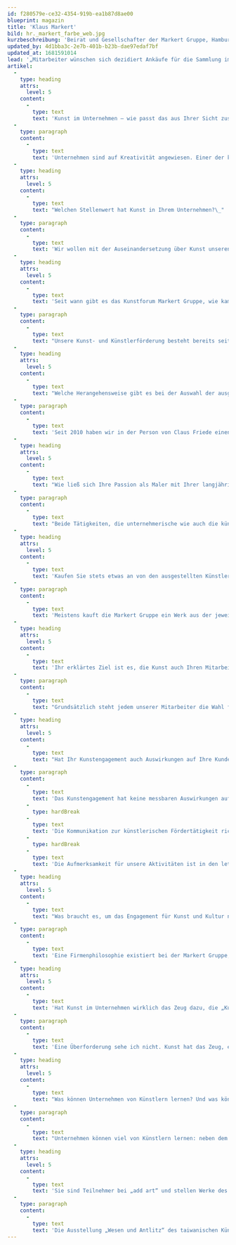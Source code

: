 ```yaml
---
id: f280579e-ce32-4354-919b-ea1b87d8ae00
blueprint: magazin
title: 'Klaus Markert'
bild: hr._markert_farbe_web.jpg
kurzbeschreibung: 'Beirat und Gesellschafter der Markert Gruppe, Hamburg'
updated_by: 4d1bba3c-2e7b-401b-b23b-dae97edaf7bf
updated_at: 1681591014
lead: '„Mitarbeiter wünschen sich dezidiert Ankäufe für die Sammlung im Unternehmen.“'
artikel:
  -
    type: heading
    attrs:
      level: 5
    content:
      -
        type: text
        text: 'Kunst im Unternehmen – wie passt das aus Ihrer Sicht zusammen?'
  -
    type: paragraph
    content:
      -
        type: text
        text: 'Unternehmen sind auf Kreativität angewiesen. Einer der kreativsten gesellschaftlichen Bereiche ist die Kunst. Unternehmen profitieren von den Kreativitätspotenzialen der Künstler.'
  -
    type: heading
    attrs:
      level: 5
    content:
      -
        type: text
        text: "Welchen Stellenwert hat Kunst in Ihrem Unternehmen?\_"
  -
    type: paragraph
    content:
      -
        type: text
        text: 'Wir wollen mit der Auseinandersetzung über Kunst unseren Mitarbeitern den Gesichtskreis erweitern. Mittlerweile gibt es innerhalb des Unternehmens anregende Auseinandersetzungen und Diskussionen zur ausgestellten Kunst im Kunstforum Markert Gruppe. Mitarbeiter wünschen sich dezidiert Ankäufe für die Sammlung im Unternehmen.'
  -
    type: heading
    attrs:
      level: 5
    content:
      -
        type: text
        text: 'Seit wann gibt es das Kunstforum Markert Gruppe, wie kam es zu dessen Gründung?'
  -
    type: paragraph
    content:
      -
        type: text
        text: "Unsere Kunst- und Künstlerförderung besteht bereits seit über 30 Jahren. Die Unternehmensleitung hatte sich schon früh entschlossen, tatkräftig und direkt Künstler zu unterstützen. Das Kunstforum Markert Gruppe wurde 2006 in den Räumen in Hamburg-Hamm eröffnet und bietet bildenden Künstlern auf verschiedene Weise Förderungen an.\_"
  -
    type: heading
    attrs:
      level: 5
    content:
      -
        type: text
        text: "Welche Herangehensweise gibt es bei der Auswahl der ausgestellten Künstler?\_"
  -
    type: paragraph
    content:
      -
        type: text
        text: 'Seit 2010 haben wir in der Person von Claus Friede einen künstlerischen Leiter, der die Ausstellungen kuratiert und die Auswahl vornimmt. Schwerpunkte sind Malerei und Zeichnung sowie Skulpturen und Objekte.'
  -
    type: heading
    attrs:
      level: 5
    content:
      -
        type: text
        text: "Wie ließ sich Ihre Passion als Maler mit Ihrer langjährigen unternehmerischen Führungsaufgabe vereinbaren?\_"
  -
    type: paragraph
    content:
      -
        type: text
        text: "Beide Tätigkeiten, die unternehmerische wie auch die künstlerische Arbeit, hatten ihren Platz, einen inneren Kampf gab es allerdings nicht. Ich kann beides gut miteinander vereinbaren. Meine berufliche Präferenz lag im Unternehmen, weil ich kein klassischer Künstler werden wollte.\_"
  -
    type: heading
    attrs:
      level: 5
    content:
      -
        type: text
        text: 'Kaufen Sie stets etwas an von den ausgestellten Künstlern?'
  -
    type: paragraph
    content:
      -
        type: text
        text: 'Meistens kauft die Markert Gruppe ein Werk aus der jeweiligen Ausstellung im Kunstforum für die eigene Sammlung, das dann im Unternehmen permanent gezeigt wird – aber nicht immer.'
  -
    type: heading
    attrs:
      level: 5
    content:
      -
        type: text
        text: 'Ihr erklärtes Ziel ist es, die Kunst auch Ihren Mitarbeitern näherzubringen. Wie gehen Sie dabei vor, und wie reagieren die Mitarbeiter darauf?'
  -
    type: paragraph
    content:
      -
        type: text
        text: "Grundsätzlich steht jedem unserer Mitarbeiter die Wahl frei, sich mit Kunst zu beschäftigen. Wir laden alle Mitarbeiter zu unseren Ausstellungen und Sonderveranstaltungen ein, die Werke im Unternehmen sind für jeden zugänglich. Die Reaktionen sind natürlich unterschiedlich, nicht alle haben Interesse, aber viele. Da Kunst immer kontrovers diskutiert werden kann, ist das auch in unserem Unternehmen nicht anders – und gut so. \_\_"
  -
    type: heading
    attrs:
      level: 5
    content:
      -
        type: text
        text: "Hat Ihr Kunstengagement auch Auswirkungen auf Ihre Kundenbeziehungen?\_"
  -
    type: paragraph
    content:
      -
        type: text
        text: 'Das Kunstengagement hat keine messbaren Auswirkungen auf unsere Kundenbeziehungen. Wir versenden allerdings auch an Kunden Kataloghefte und Einladungen zu den Ausstellungen.'
      -
        type: hardBreak
      -
        type: text
        text: 'Die Kommunikation zur künstlerischen Fördertätigkeit richtet sich primär intern an die Mitarbeiter des Unternehmens. Wir freuen uns aber über Reaktionen unserer Kunden ebenso.'
      -
        type: hardBreak
      -
        type: text
        text: 'Die Aufmerksamkeit für unsere Aktivitäten ist in den letzten Jahren in der Öffentlichkeit in Hamburg stark gestiegen.'
  -
    type: heading
    attrs:
      level: 5
    content:
      -
        type: text
        text: "Was braucht es, um das Engagement für Kunst und Kultur nachhaltig in einem Unternehmen zu verankern: strategisch festgelegte Richtlinien oder eher einzelne Führungspersonen, die sich mit Leidenschaft der Kunst und Kultur verschrieben haben?\_"
  -
    type: paragraph
    content:
      -
        type: text
        text: 'Eine Firmenphilosophie existiert bei der Markert Gruppe, in dieser wird allerdings nicht die Kunst erwähnt. Ein guter Hinweis, dies in Zukunft anzugehen. Kunst ist für uns in jedem Fall ein fester Unternehmensbestandteil und es wird von uns zur Zeit diskutiert, in welcher Form dieser auf lange Sicht weitertransportiert werden kann.'
  -
    type: heading
    attrs:
      level: 5
    content:
      -
        type: text
        text: 'Hat Kunst im Unternehmen wirklich das Zeug dazu, die „Kultur“ eines Unternehmens mitzuprägen oder ist sie damit nicht womöglich überfordert?'
  -
    type: paragraph
    content:
      -
        type: text
        text: 'Eine Überforderung sehe ich nicht. Kunst hat das Zeug, eine Unternehmenskultur mitzuprägen, insbesondere dann, wenn sie langfristig und auch in Krisenzeiten Bestandteil ist. Kunst und Innovation gehören zusammen wie auch Unternehmen und Innovation.'
  -
    type: heading
    attrs:
      level: 5
    content:
      -
        type: text
        text: "Was können Unternehmen von Künstlern lernen? Und was können Künstler von Unternehmen lernen?\_"
  -
    type: paragraph
    content:
      -
        type: text
        text: "Unternehmen können viel von Künstlern lernen: neben dem Variantenreichtum in der Ideenumsetzung auch unkonventionelles Denken. Im Gegenzug können Künstler etwas über unternehmerische Strukturen erfahren, betriebswirtschaftliches Know-How erhalten sowie den Umgang mit Sponsoren und Förderern erlernen.\_"
  -
    type: heading
    attrs:
      level: 5
    content:
      -
        type: text
        text: 'Sie sind Teilnehmer bei „add art“ und stellen Werke des taiwanischen Künstlers Yahon Chang aus. Was macht den Künstler interessant?'
  -
    type: paragraph
    content:
      -
        type: text
        text: 'Die Ausstellung „Wesen und Antlitz“ des taiwanischen Künstlers Yahon Chang ist eine Besonderheit, denn die Werke waren bislang noch nicht in Hamburg zu sehen. Chang gehört überdies zu den namhaften Kalligraphen Chinas, was sich auch in seiner zeitgenössischen Malerei niederschlägt.'
---
```


